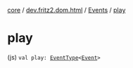 [core](../../index.md) / [dev.fritz2.dom.html](../index.md) / [Events](index.md) / [play](./play.md)

# play

(js) `val play: `[`EventType`](../-event-type/index.md)`<`[`Event`](https://kotlinlang.org/api/latest/jvm/stdlib/org.w3c.dom.events/-event/index.html)`>`